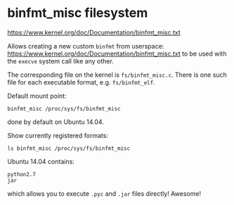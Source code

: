 # binfmt_misc filesystem

<https://www.kernel.org/doc/Documentation/binfmt_misc.txt>

Allows creating a new custom `binfmt` from userspace: <https://www.kernel.org/doc/Documentation/binfmt_misc.txt> to be used with the `execve` system call like any other.

The corresponding file on the kernel is `fs/binfmt_misc.c`. There is one such file for each executable format, e.g. `fs/binfmt_elf`.

Default mount point:

    binfmt_misc /proc/sys/fs/binfmt_misc

done by default on Ubuntu 14.04.

Show currently registered formats:

    ls binfmt_misc /proc/sys/fs/binfmt_misc

Ubuntu 14.04 contains:

    python2.7
    jar

which allows you to execute `.pyc` and `.jar` files directly! Awesome!
